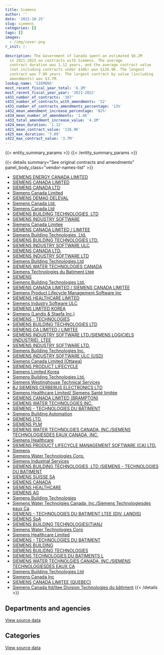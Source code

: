 ```yaml
---
title: Siemens
author: ''
date: '2022-10-25'
slug: siemens
categories: []
tags: []
images:
  - /img/cover.png
r_init: |-
  
description: The Government of Canada spent an estimated $6.2M
  in 2021-2022 on contracts with Siemens. The average
  contract duration was 1.12 years, and the average contract value
  (not including contracts under $10k) was $126.9K. The longest
  contract was 7.09 years. The largest contract by value (including
  amendments) was $3.7M.
lookup_name: 'SIEMENS'
most_recent_fiscal_year_total: '6.2M'
most_recent_fiscal_year_year: '2021-2022'
s431_number_of_contracts: '387'
s431_number_of_contracts_with_amendments: '52'
s431_number_of_contracts_amendments_percentage: '13%'
s432_mean_amendment_increase_percentage: '82%'
s434_mean_number_of_amendments: '1.46'
s433_total_amendment_increase_value: '4.1M'
s424_mean_duration: '1.12'
s421_mean_contract_value: '126.9K'
s425_max_duration: '7.09'
s422_max_contract_value: '3.7M'
---
```


<script src="/rmarkdown-libs/htmlwidgets/htmlwidgets.js"></script>
<link href="/rmarkdown-libs/datatables-css/datatables-crosstalk.css" rel="stylesheet" />
<script src="/rmarkdown-libs/datatables-binding/datatables.js"></script>
<script src="/rmarkdown-libs/jquery/jquery-3.6.0.min.js"></script>
<link href="/rmarkdown-libs/dt-core-bootstrap/css/dataTables.bootstrap.min.css" rel="stylesheet" />
<link href="/rmarkdown-libs/dt-core-bootstrap/css/dataTables.bootstrap.extra.css" rel="stylesheet" />
<script src="/rmarkdown-libs/dt-core-bootstrap/js/jquery.dataTables.min.js"></script>
<script src="/rmarkdown-libs/dt-core-bootstrap/js/dataTables.bootstrap.min.js"></script>
<link href="/rmarkdown-libs/crosstalk/css/crosstalk.min.css" rel="stylesheet" />
<script src="/rmarkdown-libs/crosstalk/js/crosstalk.min.js"></script>
<script src="/rmarkdown-libs/htmlwidgets/htmlwidgets.js"></script>
<link href="/rmarkdown-libs/datatables-css/datatables-crosstalk.css" rel="stylesheet" />
<script src="/rmarkdown-libs/datatables-binding/datatables.js"></script>
<script src="/rmarkdown-libs/jquery/jquery-3.6.0.min.js"></script>
<link href="/rmarkdown-libs/dt-core-bootstrap/css/dataTables.bootstrap.min.css" rel="stylesheet" />
<link href="/rmarkdown-libs/dt-core-bootstrap/css/dataTables.bootstrap.extra.css" rel="stylesheet" />
<script src="/rmarkdown-libs/dt-core-bootstrap/js/jquery.dataTables.min.js"></script>
<script src="/rmarkdown-libs/dt-core-bootstrap/js/dataTables.bootstrap.min.js"></script>
<link href="/rmarkdown-libs/crosstalk/css/crosstalk.min.css" rel="stylesheet" />
<script src="/rmarkdown-libs/crosstalk/js/crosstalk.min.js"></script>

{{< entity_summary_params >}}
{{< /entity_summary_params >}}

{{< details summary="See original contracts and amendments" panel_body_class="vendor-names-list" >}}
- [SIEMENS ENERGY CANADA LIMITED](https://search.open.canada.ca/en/ct/?sort=contract_value_f%20desc&page=1&search_text=%22SIEMENS%20ENERGY%20CANADA%20LIMITED%22)
- [SIEMENS CANADA LIMITED](https://search.open.canada.ca/en/ct/?sort=contract_value_f%20desc&page=1&search_text=%22SIEMENS%20CANADA%20LIMITED%22)
- [SIEMENS CANADA LTD](https://search.open.canada.ca/en/ct/?sort=contract_value_f%20desc&page=1&search_text=%22SIEMENS%20CANADA%20LTD%22)
- [Siemens Canada Limited](https://search.open.canada.ca/en/ct/?sort=contract_value_f%20desc&page=1&search_text=%22Siemens%20Canada%20Limited%22)
- [SIEMENS DEMAG DELEVAL](https://search.open.canada.ca/en/ct/?sort=contract_value_f%20desc&page=1&search_text=%22SIEMENS%20DEMAG%20DELEVAL%22)
- [Siemens Canada Ltd.](https://search.open.canada.ca/en/ct/?sort=contract_value_f%20desc&page=1&search_text=%22Siemens%20Canada%20Ltd.%22)
- [Siemens Canada Ltd](https://search.open.canada.ca/en/ct/?sort=contract_value_f%20desc&page=1&search_text=%22Siemens%20Canada%20Ltd%22)
- [SIEMENS BUILDING TECHNOLOGIES, LTD](https://search.open.canada.ca/en/ct/?sort=contract_value_f%20desc&page=1&search_text=%22SIEMENS%20BUILDING%20TECHNOLOGIES%2c%20LTD%22)
- [SIEMENS INDUSTRY SOFTWARE](https://search.open.canada.ca/en/ct/?sort=contract_value_f%20desc&page=1&search_text=%22SIEMENS%20INDUSTRY%20SOFTWARE%22)
- [Siemens Canada Limitee](https://search.open.canada.ca/en/ct/?sort=contract_value_f%20desc&page=1&search_text=%22Siemens%20Canada%20Limitee%22)
- [SIEMENS CANADA LIMITED / LIMITEE](https://search.open.canada.ca/en/ct/?sort=contract_value_f%20desc&page=1&search_text=%22SIEMENS%20CANADA%20LIMITED%20%2f%20LIMITEE%22)
- [Siemens Building Technologies, Ltd.](https://search.open.canada.ca/en/ct/?sort=contract_value_f%20desc&page=1&search_text=%22Siemens%20Building%20Technologies%2c%20Ltd.%22)
- [SIEMENS BUILDING TECHNOLOGIES LTD.](https://search.open.canada.ca/en/ct/?sort=contract_value_f%20desc&page=1&search_text=%22SIEMENS%20BUILDING%20TECHNOLOGIES%20LTD.%22)
- [SIEMENS INDUSTRY SOFTWARE ULC](https://search.open.canada.ca/en/ct/?sort=contract_value_f%20desc&page=1&search_text=%22SIEMENS%20INDUSTRY%20SOFTWARE%20ULC%22)
- [SIEMENS CANADA LTD.](https://search.open.canada.ca/en/ct/?sort=contract_value_f%20desc&page=1&search_text=%22SIEMENS%20CANADA%20LTD.%22)
- [SIEMENS INDUSTRY SOFTWARE LTD](https://search.open.canada.ca/en/ct/?sort=contract_value_f%20desc&page=1&search_text=%22SIEMENS%20INDUSTRY%20SOFTWARE%20LTD%22)
- [Siemens Building Technologies,Ltd](https://search.open.canada.ca/en/ct/?sort=contract_value_f%20desc&page=1&search_text=%22Siemens%20Building%20Technologies%2cLtd%22)
- [SIEMENS WATER TECHNOLOGIES CANADA](https://search.open.canada.ca/en/ct/?sort=contract_value_f%20desc&page=1&search_text=%22SIEMENS%20WATER%20TECHNOLOGIES%20CANADA%22)
- [Siemens Technologies du Batiment Ltee](https://search.open.canada.ca/en/ct/?sort=contract_value_f%20desc&page=1&search_text=%22Siemens%20Technologies%20du%20Batiment%20Ltee%22)
- [SIEMENS](https://search.open.canada.ca/en/ct/?sort=contract_value_f%20desc&page=1&search_text=%22SIEMENS%22)
- [Siemens Building Technologies Ltd.](https://search.open.canada.ca/en/ct/?sort=contract_value_f%20desc&page=1&search_text=%22Siemens%20Building%20Technologies%20Ltd.%22)
- [SIEMENS CANADA LIMITED / SIEMENS CANADA LIMITÉE](https://search.open.canada.ca/en/ct/?sort=contract_value_f%20desc&page=1&search_text=%22SIEMENS%20CANADA%20LIMITED%20%2f%20SIEMENS%20CANADA%20LIMIT%c3%89E%22)
- [Siemens Product Lifecycle Management Software Inc](https://search.open.canada.ca/en/ct/?sort=contract_value_f%20desc&page=1&search_text=%22Siemens%20Product%20Lifecycle%20Management%20Software%20Inc%22)
- [SIEMENS HEALTHCARE LIMITED](https://search.open.canada.ca/en/ct/?sort=contract_value_f%20desc&page=1&search_text=%22SIEMENS%20HEALTHCARE%20LIMITED%22)
- [Siemens Industry Software ULC](https://search.open.canada.ca/en/ct/?sort=contract_value_f%20desc&page=1&search_text=%22Siemens%20Industry%20Software%20ULC%22)
- [SIEMENS LIMITED KOREA](https://search.open.canada.ca/en/ct/?sort=contract_value_f%20desc&page=1&search_text=%22SIEMENS%20LIMITED%20KOREA%22)
- [Siemens (Landis & Staefa Inc.)](https://search.open.canada.ca/en/ct/?sort=contract_value_f%20desc&page=1&search_text=%22Siemens%20%28Landis%20%26%20Staefa%20Inc.%29%22)
- [SIEMENS - TECHNOLOGIES](https://search.open.canada.ca/en/ct/?sort=contract_value_f%20desc&page=1&search_text=%22SIEMENS%20-%20TECHNOLOGIES%22)
- [SIEMENS BUILDING TECHNOLOGIES LTD](https://search.open.canada.ca/en/ct/?sort=contract_value_f%20desc&page=1&search_text=%22SIEMENS%20BUILDING%20TECHNOLOGIES%20LTD%22)
- [SIEMENS CA LIMITED / LIMITEE](https://search.open.canada.ca/en/ct/?sort=contract_value_f%20desc&page=1&search_text=%22SIEMENS%20CA%20LIMITED%20%2f%20LIMITEE%22)
- [SIEMENS INDUSTRY SOFTWARE LTD./SIEMENS LOGICIELS (INDUSTRIE), LTEE](https://search.open.canada.ca/en/ct/?sort=contract_value_f%20desc&page=1&search_text=%22SIEMENS%20INDUSTRY%20SOFTWARE%20LTD.%2fSIEMENS%20LOGICIELS%20%28INDUSTRIE%29%2c%20LTEE%22)
- [SIEMENS INDUSTRY SOFTWARE LTD.](https://search.open.canada.ca/en/ct/?sort=contract_value_f%20desc&page=1&search_text=%22SIEMENS%20INDUSTRY%20SOFTWARE%20LTD.%22)
- [Siemens Building Technologies Inc.](https://search.open.canada.ca/en/ct/?sort=contract_value_f%20desc&page=1&search_text=%22Siemens%20Building%20Technologies%20Inc.%22)
- [SIEMENS INDUSTRY SOFTWARE ULC (USD)](https://search.open.canada.ca/en/ct/?sort=contract_value_f%20desc&page=1&search_text=%22SIEMENS%20INDUSTRY%20SOFTWARE%20ULC%20%28USD%29%22)
- [Siemens Canada Limited (Ottawa)](https://search.open.canada.ca/en/ct/?sort=contract_value_f%20desc&page=1&search_text=%22Siemens%20Canada%20Limited%20%28Ottawa%29%22)
- [SIEMENS PRODUCT LIFECYCLE](https://search.open.canada.ca/en/ct/?sort=contract_value_f%20desc&page=1&search_text=%22SIEMENS%20PRODUCT%20LIFECYCLE%22)
- [Siemens Limited Korea](https://search.open.canada.ca/en/ct/?sort=contract_value_f%20desc&page=1&search_text=%22Siemens%20Limited%20Korea%22)
- [Siemens Building Technologies,Ltd.](https://search.open.canada.ca/en/ct/?sort=contract_value_f%20desc&page=1&search_text=%22Siemens%20Building%20Technologies%2cLtd.%22)
- [Siemens Westinghouse Technical Services](https://search.open.canada.ca/en/ct/?sort=contract_value_f%20desc&page=1&search_text=%22Siemens%20Westinghouse%20Technical%20Services%22)
- [BJ SIEMENS CERBERUS ELECTRONICS LTD](https://search.open.canada.ca/en/ct/?sort=contract_value_f%20desc&page=1&search_text=%22BJ%20SIEMENS%20CERBERUS%20ELECTRONICS%20LTD%22)
- [Siemens Healthcare Limited/ Siemens Santé limitée](https://search.open.canada.ca/en/ct/?sort=contract_value_f%20desc&page=1&search_text=%22Siemens%20Healthcare%20Limited%2f%20Siemens%20Sant%c3%a9%20limit%c3%a9e%22)
- [SIEMENS CANADA LIMITED (BRAMPTON)](https://search.open.canada.ca/en/ct/?sort=contract_value_f%20desc&page=1&search_text=%22SIEMENS%20CANADA%20LIMITED%20%20%28BRAMPTON%29%22)
- [SIEMENS WATER TECHNOLOGIES INC.](https://search.open.canada.ca/en/ct/?sort=contract_value_f%20desc&page=1&search_text=%22SIEMENS%20WATER%20TECHNOLOGIES%20INC.%22)
- [SIEMENS - TECHNOLOGIES DU BÂTIMENT](https://search.open.canada.ca/en/ct/?sort=contract_value_f%20desc&page=1&search_text=%22SIEMENS%20-%20TECHNOLOGIES%20DU%20B%c3%82TIMENT%22)
- [Siemens Building Automation](https://search.open.canada.ca/en/ct/?sort=contract_value_f%20desc&page=1&search_text=%22Siemens%20Building%20Automation%22)
- [SIEMENS LTD.](https://search.open.canada.ca/en/ct/?sort=contract_value_f%20desc&page=1&search_text=%22SIEMENS%20LTD.%22)
- [SIEMENS PLM](https://search.open.canada.ca/en/ct/?sort=contract_value_f%20desc&page=1&search_text=%22SIEMENS%20PLM%22)
- [SIEMENS WATER TECHNOLGIES CANADA, INC./SIEMENS TECHNOLOGIESDES EAUX CANADA, INC.](https://search.open.canada.ca/en/ct/?sort=contract_value_f%20desc&page=1&search_text=%22SIEMENS%20WATER%20TECHNOLGIES%20CANADA%2c%20INC.%2fSIEMENS%20TECHNOLOGIESDES%20EAUX%20CANADA%2c%20INC.%22)
- [Siemens Healthcare](https://search.open.canada.ca/en/ct/?sort=contract_value_f%20desc&page=1&search_text=%22Siemens%20Healthcare%22)
- [SIEMENS PRODUCT LIFECYCLE MANAGEMENT SOFTWARE (CA) LTD.](https://search.open.canada.ca/en/ct/?sort=contract_value_f%20desc&page=1&search_text=%22SIEMENS%20PRODUCT%20LIFECYCLE%20MANAGEMENT%20SOFTWARE%20%28CA%29%20LTD.%22)
- [Siemens](https://search.open.canada.ca/en/ct/?sort=contract_value_f%20desc&page=1&search_text=%22Siemens%22)
- [Siemens Water Technologies Corp.](https://search.open.canada.ca/en/ct/?sort=contract_value_f%20desc&page=1&search_text=%22Siemens%20Water%20Technologies%20Corp.%22)
- [Siemens Industrial Services](https://search.open.canada.ca/en/ct/?sort=contract_value_f%20desc&page=1&search_text=%22Siemens%20Industrial%20Services%22)
- [SIEMENS BUILDING TECHNOLOGIES, LTD /SIEMENS - TECHNOLOGIES DU BATIMENT](https://search.open.canada.ca/en/ct/?sort=contract_value_f%20desc&page=1&search_text=%22SIEMENS%20BUILDING%20TECHNOLOGIES%2c%20LTD%20%2fSIEMENS%20-%20TECHNOLOGIES%20DU%20BATIMENT%22)
- [SIEMENS SUISSE SA](https://search.open.canada.ca/en/ct/?sort=contract_value_f%20desc&page=1&search_text=%22SIEMENS%20SUISSE%20SA%22)
- [SIEMENS CANADA](https://search.open.canada.ca/en/ct/?sort=contract_value_f%20desc&page=1&search_text=%22SIEMENS%20CANADA%22)
- [SIEMENS HEALTHCARE](https://search.open.canada.ca/en/ct/?sort=contract_value_f%20desc&page=1&search_text=%22SIEMENS%20HEALTHCARE%22)
- [SIEMENS AG](https://search.open.canada.ca/en/ct/?sort=contract_value_f%20desc&page=1&search_text=%22SIEMENS%20AG%22)
- [Siemens Building Technologies](https://search.open.canada.ca/en/ct/?sort=contract_value_f%20desc&page=1&search_text=%22Siemens%20Building%20Technologies%22)
- [Siemens Water Technolgies Canada, Inc./Siemens Technologiesdes eaux Ca](https://search.open.canada.ca/en/ct/?sort=contract_value_f%20desc&page=1&search_text=%22Siemens%20Water%20Technolgies%20Canada%2c%20Inc.%2fSiemens%20Technologiesdes%20eaux%20Ca%22)
- [SIEMENS - TECHNOLOGIES DU BATIMENT LTEE (DIV. LANDIS)](https://search.open.canada.ca/en/ct/?sort=contract_value_f%20desc&page=1&search_text=%22SIEMENS%20-%20TECHNOLOGIES%20DU%20BATIMENT%20LTEE%20%28DIV.%20LANDIS%29%22)
- [SIEMENS SpA](https://search.open.canada.ca/en/ct/?sort=contract_value_f%20desc&page=1&search_text=%22SIEMENS%20SpA%22)
- [SIEMENS BUILDING TECHNOLOGIES(TIANJ](https://search.open.canada.ca/en/ct/?sort=contract_value_f%20desc&page=1&search_text=%22SIEMENS%20BUILDING%20TECHNOLOGIES%28TIANJ%22)
- [Siemens Water Technologies Corp](https://search.open.canada.ca/en/ct/?sort=contract_value_f%20desc&page=1&search_text=%22Siemens%20Water%20Technologies%20Corp%22)
- [Siemens Healthcare Limited](https://search.open.canada.ca/en/ct/?sort=contract_value_f%20desc&page=1&search_text=%22Siemens%20Healthcare%20Limited%22)
- [SIEMENS - TECHNOLOGIES DU BATIMENT](https://search.open.canada.ca/en/ct/?sort=contract_value_f%20desc&page=1&search_text=%22SIEMENS%20-%20TECHNOLOGIES%20DU%20BATIMENT%22)
- [SIEMENS BUILDING](https://search.open.canada.ca/en/ct/?sort=contract_value_f%20desc&page=1&search_text=%22SIEMENS%20BUILDING%22)
- [SIEMENS BUILIDNG TECHNOLOGIES](https://search.open.canada.ca/en/ct/?sort=contract_value_f%20desc&page=1&search_text=%22SIEMENS%20BUILIDNG%20TECHNOLOGIES%22)
- [SIEMENS TECHNOLOGIES DU BATIMENTS L](https://search.open.canada.ca/en/ct/?sort=contract_value_f%20desc&page=1&search_text=%22SIEMENS%20TECHNOLOGIES%20DU%20BATIMENTS%20L%22)
- [SIEMENS WATER TECHNOLGIES CANADA, INC./SIEMENS TECHNOLOGIESDES EAUX CA](https://search.open.canada.ca/en/ct/?sort=contract_value_f%20desc&page=1&search_text=%22SIEMENS%20WATER%20TECHNOLGIES%20CANADA%2c%20INC.%2fSIEMENS%20TECHNOLOGIESDES%20EAUX%20CA%22)
- [Siemens Building Technologies Ltd](https://search.open.canada.ca/en/ct/?sort=contract_value_f%20desc&page=1&search_text=%22Siemens%20Building%20Technologies%20Ltd%22)
- [Siemens Canada Inc](https://search.open.canada.ca/en/ct/?sort=contract_value_f%20desc&page=1&search_text=%22Siemens%20Canada%20Inc%22)
- [SIEMENS CANADA LIMITEE (QUEBEC)](https://search.open.canada.ca/en/ct/?sort=contract_value_f%20desc&page=1&search_text=%22SIEMENS%20CANADA%20LIMITEE%20%28QUEBEC%29%22)
- [Siemens Canada ltd/ltee Division Technologies du bâtiment](https://search.open.canada.ca/en/ct/?sort=contract_value_f%20desc&page=1&search_text=%22Siemens%20Canada%20ltd%2fltee%20Division%20Technologies%20du%20b%c3%a2timent%22)
{{< /details >}}

## Departments and agencies

<div id="htmlwidget-1" style="width:100%;height:auto;" class="datatables html-widget"></div>
<script type="application/json" data-for="htmlwidget-1">{"x":{"style":"bootstrap","filter":"none","vertical":false,"data":[["<a href=\"/departments/aafc-aac/\">Agriculture and Agri-Food Canada<\/a>","<a href=\"/departments/cfia-acia/\">Canadian Food Inspection Agency<\/a>","<a href=\"/departments/csa-asc/\">Canadian Space Agency<\/a>","<a href=\"/departments/csc-scc/\">Correctional Service of Canada<\/a>","<a href=\"/departments/dfatd-maecd/\">Global Affairs Canada<\/a>","<a href=\"/departments/dfo-mpo/\">Fisheries and Oceans Canada<\/a>","<a href=\"/departments/dnd-mdn/\">National Defence<\/a>","<a href=\"/departments/hc-sc/\">Health Canada<\/a>","<a href=\"/departments/isc-sac/\">Indigenous Services Canada<\/a>","<a href=\"/departments/nrc-cnrc/\">National Research Council Canada<\/a>","<a href=\"/departments/nrcan-rncan/\">Natural Resources Canada<\/a>","<a href=\"/departments/pch/\">Canadian Heritage<\/a>","<a href=\"/departments/phac-aspc/\">Public Health Agency of Canada<\/a>","<a href=\"/departments/pwgsc-tpsgc/\">Public Services and Procurement Canada<\/a>"],[239701.22,null,158616.61,928862.94,27170.54,341876.6,74323.01,52775.4,null,581050.48,4733.41,104220.34,22083.46,2337721.51],[202408.51,39796.9,159051.17,825280.69,49004.27,271184.25,257776.14,176507.29,9518.6,450395.47,1984.14,93654.64,27259.53,2529744.62],[154141.97,null,180558.55,1478100.84,246975,1772911.46,206509.9,133027.02,68852.99,968125.24,6291.91,96900.89,58050.17,2505863.58],[258770.76,null,126393.23,676700.74,56114.82,1241888.4,121474.5,80681.38,57972.1,813127.68,69448.02,96900.89,85585.85,2499982.66]],"container":"<table class=\"table table-striped table-hover row-border order-column display\">\n  <thead>\n    <tr>\n      <th>Department<\/th>\n      <th>2018-2019<\/th>\n      <th>2019-2020<\/th>\n      <th>2020-2021<\/th>\n      <th>2021-2022<\/th>\n    <\/tr>\n  <\/thead>\n<\/table>","options":{"order":[[4,"desc"]],"pageLength":10,"autoWidth":true,"columnDefs":[{"targets":1,"render":"function(data, type, row, meta) {\n    return type !== 'display' ? data : DTWidget.formatCurrency(data, \"$\", 2, 3, \",\", \".\", true, null);\n  }"},{"targets":2,"render":"function(data, type, row, meta) {\n    return type !== 'display' ? data : DTWidget.formatCurrency(data, \"$\", 2, 3, \",\", \".\", true, null);\n  }"},{"targets":3,"render":"function(data, type, row, meta) {\n    return type !== 'display' ? data : DTWidget.formatCurrency(data, \"$\", 2, 3, \",\", \".\", true, null);\n  }"},{"targets":4,"render":"function(data, type, row, meta) {\n    return type !== 'display' ? data : DTWidget.formatCurrency(data, \"$\", 2, 3, \",\", \".\", true, null);\n  }"},{"width":"16%","targets":[1,2,3,4]},{"className":"dt-right","targets":[1,2,3,4]}],"orderClasses":false}},"evals":["options.columnDefs.0.render","options.columnDefs.1.render","options.columnDefs.2.render","options.columnDefs.3.render"],"jsHooks":[]}</script>
<p class="text-right">
<a href="https://github.com/GoC-Spending/contracts-data/tree/main/data/out/vendors/siemens/summary_by_fiscal_year_by_department.csv" class="source-data-link btn btn-link">View source data</a>
</p>

## Categories

<div id="htmlwidget-2" style="width:100%;height:auto;" class="datatables html-widget"></div>
<script type="application/json" data-for="htmlwidget-2">{"x":{"style":"bootstrap","filter":"none","vertical":false,"data":[["<a href=\"/categories/facilities_and_construction/\">Facilities and construction<\/a>","<a href=\"/categories/defence/\">Defence<\/a>","<a href=\"/categories/professional_services/\">Professional services<\/a>","<a href=\"/categories/information_technology/\">Information technology<\/a>","<a href=\"/categories/medical/\">Medical<\/a>","<a href=\"/categories/transportation_and_logistics/\">Transportation and logistics<\/a>","<a href=\"/categories/industrial_products_and_services/\">Industrial products and services<\/a>","<a href=\"/categories/security_and_protection/\">Security and protection<\/a>","<a href=\"/categories/human_capital/\">Human capital<\/a>"],[2197532.67,1220.17,304059.78,338595.25,null,318301.6,798724.44,891126.57,23575],[2000670.23,147640.84,225648.22,420063.86,87004.42,271184.25,737323.91,1204030.49,null],[2857831.95,null,261333.5,617210.62,10948.15,1772911.46,1107091.9,1248981.94,null],[2011186.56,null,95346.74,401288.3,null,1241888.4,906450.69,1528880.34,null]],"container":"<table class=\"table table-striped table-hover row-border order-column display\">\n  <thead>\n    <tr>\n      <th>Category<\/th>\n      <th>2018-2019<\/th>\n      <th>2019-2020<\/th>\n      <th>2020-2021<\/th>\n      <th>2021-2022<\/th>\n    <\/tr>\n  <\/thead>\n<\/table>","options":{"order":[[4,"desc"]],"dom":"t","pageLength":30,"autoWidth":true,"columnDefs":[{"targets":1,"render":"function(data, type, row, meta) {\n    return type !== 'display' ? data : DTWidget.formatCurrency(data, \"$\", 2, 3, \",\", \".\", true, null);\n  }"},{"targets":2,"render":"function(data, type, row, meta) {\n    return type !== 'display' ? data : DTWidget.formatCurrency(data, \"$\", 2, 3, \",\", \".\", true, null);\n  }"},{"targets":3,"render":"function(data, type, row, meta) {\n    return type !== 'display' ? data : DTWidget.formatCurrency(data, \"$\", 2, 3, \",\", \".\", true, null);\n  }"},{"targets":4,"render":"function(data, type, row, meta) {\n    return type !== 'display' ? data : DTWidget.formatCurrency(data, \"$\", 2, 3, \",\", \".\", true, null);\n  }"},{"width":"16%","targets":[1,2,3,4]},{"className":"dt-right","targets":[1,2,3,4]}],"orderClasses":false,"lengthMenu":[10,25,30,50,100]}},"evals":["options.columnDefs.0.render","options.columnDefs.1.render","options.columnDefs.2.render","options.columnDefs.3.render"],"jsHooks":[]}</script>
<p class="text-right">
<a href="https://github.com/GoC-Spending/contracts-data/tree/main/data/out/vendors/siemens/summary_by_fiscal_year_by_category.csv" class="source-data-link btn btn-link">View source data</a>
</p>
